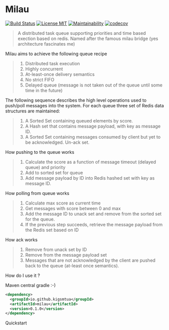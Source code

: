 # Milau
[![Build Status](https://travis-ci.org/kigsmtua/milau.svg?branch=master)](https://travis-ci.org/kigsmtua/milau) [![License MIT](https://img.shields.io/github/license/mashape/apistatus.svg)](https://github.com/kigsmtua/milau/blob/master/LICENSE) [![Maintainability](https://api.codeclimate.com/v1/badges/c092be6110abdbb2857d/maintainability)](https://codeclimate.com/github/kigsmtua/milau/maintainability) [![codecov](https://codecov.io/gh/kigsmtua/milau/branch/master/graph/badge.svg)](https://codecov.io/gh/kigsmtua/milau)


> A distributed task queue supporting priorities and time based exection based on redis. Named after the famous milau bridge (yes architecture fascinates me)

Milau aims to achieve the following queue recipe
> 1. Distributed task execution
> 2. Highly concurrent
> 3. At-least-once delivery semantics
> 4. No strict FIFO
> 5. Delayed queue (message is not taken out of the queue until some time in the future)

The following sequence describes the high level operations used to push/poll messages into the system.
For each queue three set of Redis data structures are maintained:

> 1. A Sorted Set containing queued elements by score.
> 2. A Hash set that contains message payload, with key as message ID.
> 3. A Sorted Set containing messages consumed by client but yet to be acknowledged. Un-ack set.

How pushing to the queue works
> 1. Calculate the score as a function of message timeout (delayed queue) and priority
> 2. Add to sorted set for queue
> 3. Add message payload by ID into Redis hashed set with key as message ID.

How polling from queue works
> 1. Calculate max score as current time
> 2. Get messages with score between 0 and max
> 3. Add the message ID to unack set and remove from the sorted set for the queue.
> 4. If the previous step succeeds, retrieve the message payload from the Redis set based on ID

How ack works
> 1. Remove from unack set by ID
> 2. Remove from the message payload set
> 3. Messages that are not acknowledged by the client are pushed back to the queue (at-least once semantics).

How do I use it ?

Maven central gradle :-)

```xml
<dependency>
  <groupId>io.github.kigsmtua</groupId>
  <artifactId>milau</artifactId>
  <version>0.1.0</version>
</dependency>
```

Quickstart

```java


```


